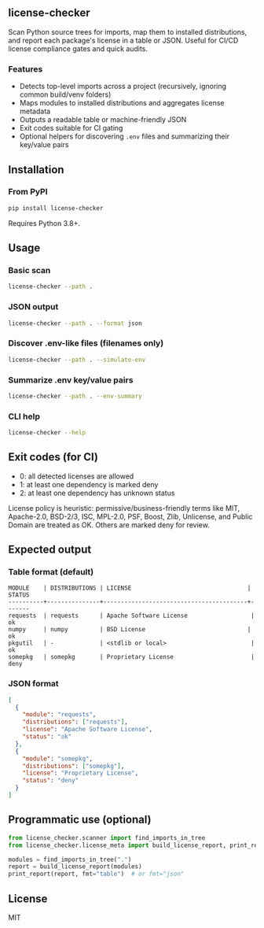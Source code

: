 ## license-checker

Scan Python source trees for imports, map them to installed distributions, and report each package's license in a table or JSON. Useful for CI/CD license compliance gates and quick audits.

### Features
- Detects top-level imports across a project (recursively, ignoring common build/venv folders)
- Maps modules to installed distributions and aggregates license metadata
- Outputs a readable table or machine-friendly JSON
- Exit codes suitable for CI gating
- Optional helpers for discovering `.env` files and summarizing their key/value pairs

## Installation

### From PyPI
```bash
pip install license-checker
```

Requires Python 3.8+.

## Usage

### Basic scan
```bash
license-checker --path .
```

### JSON output
```bash
license-checker --path . --format json
```

### Discover .env-like files (filenames only)
```bash
license-checker --path . --simulate-env
```

### Summarize .env key/value pairs
```bash
license-checker --path . --env-summary
```

### CLI help
```bash
license-checker --help
```

## Exit codes (for CI)
- 0: all detected licenses are allowed
- 1: at least one dependency is marked deny
- 2: at least one dependency has unknown status

License policy is heuristic: permissive/business-friendly terms like MIT, Apache-2.0, BSD-2/3, ISC, MPL-2.0, PSF, Boost, Zlib, Unlicense, and Public Domain are treated as OK. Others are marked deny for review.

## Expected output

### Table format (default)
```text
MODULE    | DISTRIBUTIONS | LICENSE                                 | STATUS
----------+---------------+-----------------------------------------+-------
requests  | requests      | Apache Software License                  | ok
numpy     | numpy         | BSD License                             | ok
pkgutil   | -             | <stdlib or local>                        | ok
somepkg   | somepkg       | Proprietary License                      | deny
```

### JSON format
```json
[
  {
    "module": "requests",
    "distributions": ["requests"],
    "license": "Apache Software License",
    "status": "ok"
  },
  {
    "module": "somepkg",
    "distributions": ["somepkg"],
    "license": "Proprietary License",
    "status": "deny"
  }
]
```

## Programmatic use (optional)
```python
from license_checker.scanner import find_imports_in_tree
from license_checker.license_meta import build_license_report, print_report

modules = find_imports_in_tree(".")
report = build_license_report(modules)
print_report(report, fmt="table")  # or fmt="json"
```

## License
MIT
